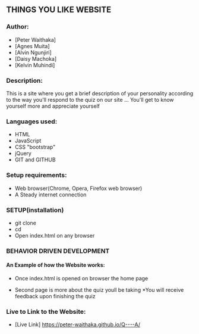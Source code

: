 ## THINGS YOU LIKE WEBSITE

### Author:
* [Peter Waithaka]
* [Agnes Muita]
* [Alvin Ngunjiri]
* [Daisy Machoka]
* [Kelvin Muhindi]
### Description:
This is a site where you get a brief description of your personality according to the way you'll respond to the quiz on our site ... 
You'll get to know yourself more and appreciate yourself


### Languages used:
* HTML
* JavaScript
* CSS "bootstrap"
* jQuery
* GIT and GITHUB


### Setup requirements:
* Web browser(Chrome, Opera, Firefox web browser)
* A Steady internet connection

### SETUP(installation)
* git clone 
* cd 
* Open index.html on any browser

### BEHAVIOR DRIVEN DEVELOPMENT
#### An Example of how the  Website works:

* Once index.html is opened on browser the home page 

* Second page is more about the quiz youll be taking 
*You will receive feedback upon finishing the quiz

### Live to Link to the Website:
* [Live Link] https://peter-waithaka.github.io/Q----A/
